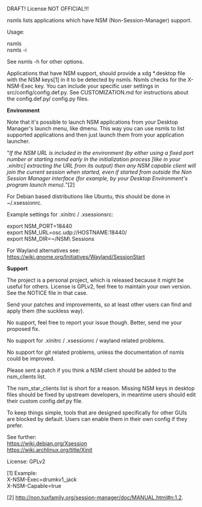 DRAFT! License NOT OFFICIAL!!!



nsmls lists applications which have NSM (Non-Session-Manager) support.  

Usage:  

nsmls  
nsmls -i  

See nsmls -h for other options.  

Applications that have NSM support, should provide a xdg *.desktop file with the NSM keys[1] in it to be detected by nsmls. Nsmls checks for the X-NSM-Exec key. 
You can include your specific user settings in src/config/config.def.py. See CUSTOMIZATION.md for instructions about the config.def.py/ config.py files.  

**Environment**

Note that it's possible to launch NSM applications from your Desktop Manager's launch menu, like dmenu. This way you can use nsmls to list supported applications and then just launch them from your application launcher.


"*If the NSM URL is included in the environment (by either using a fixed port number or starting nsmd early in the initialization process [like in your .xinitrc] extracting the URL from its output) then any NSM capable client will join the current session when started, even if started from outside the Non Session Manager interface (for example, by your Desktop Environment's program launch menu).*"[2]  


For Debian based distributions like Ubuntu, this should be done in ~/.xsessionrc. 

Example settings for .xinitrc / .xsessionsrc:  

export NSM_PORT=18440  
export NSM_URL=osc.udp://HOSTNAME:18440/  
export NSM_DIR=~/NSM\ Sessions  

For Wayland alternatives see:  
https://wiki.gnome.org/Initiatives/Wayland/SessionStart  


**Support**


The project is a personal project, which is released because it might be useful for others. License is GPLv2, feel free to maintain your own version. See the NOTICE file in that case.  

Send your patches and improvements, so at least other users can find and apply them (the suckless way).

No support, feel free to report your issue though. Better, send me your proposed fix.  

No support for .xinitrc / .xsessionrc / wayland related problems.  

No support for git related problems, unless the documentation of nsmls could be improved.  

Please sent a patch if you think a NSM client should be added to the nsm_clients list.  

The nsm_star_clients list is short for a reason. Missing NSM keys in desktop files should be fixed by upstream developers, in meantime users should edit their custom config.def.py file.

To keep things simple, tools that are designed specifically for other GUIs are blocked by default. Users can enable them in their own config if they prefer.  


See further:  
https://wiki.debian.org/Xsession  
https://wiki.archlinux.org/title/Xinit  

License: GPLv2  

[1] Example:  
X-NSM-Exec=drumkv1_jack  
X-NSM-Capable=true  

[2] http://non.tuxfamily.org/session-manager/doc/MANUAL.html#n:1.2.  

